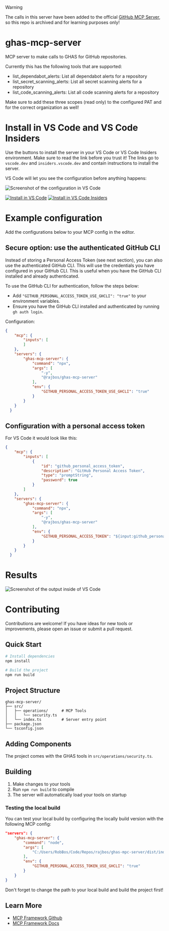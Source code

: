 > [!Warning]  
> The calls in this server have been added to the official [GitHub MCP Server](https://github.com/github/github-mcp-server), so this repo is archived and for learning purposes only!

# ghas-mcp-server
MCP server to make calls to GHAS for GitHub repositories.

Currently this has the following tools that are supported:
- list_dependabot_alerts: List all dependabot alerts for a repository
- list_secret_scanning_alerts: List all secret scanning alerts for a repository
- list_code_scanning_alerts: List all code scanning alerts for a repository

Make sure to add these three scopes (read only) to the configured PAT and for the correct organization as well!


# Install in VS Code and VS Code Insiders
Use the buttons to install the server in your VS Code or VS Code Insiders environment. Make sure to read the link before you trust it! The links go to `vscode.dev` and `insiders.vscode.dev` and contain instructions to install the server. 

VS Code will let you see the configuration before anything happens:

![Screenshot of the configuration in VS Code](https://github.com/rajbos/ghas-mcp-server/raw/main/docs/install_dialogue.png)  

[<img alt="Install in VS Code" src="https://img.shields.io/badge/VS_Code-VS_Code?style=flat-square&label=Install%20Server&color=0098FF">](https://vscode.dev/redirect?url=vscode%3Amcp%2Finstall%3F%257B%2522name%2522%253A%2522ghas-mcp-server%2522%252C%2522command%2522%253A%2522npx%2522%252C%2522args%2522%253A%255B%2522-y%2522%252C%2522%2540rajbos%252Fghas-mcp-server%2522%255D%252C%2522env%2522%253A%257B%2522GITHUB_PERSONAL_ACCESS_TOKEN_USE_GHCLI%2522%253A%2522true%2522%257D%257D) [<img alt="Install in VS Code Insiders" src="https://img.shields.io/badge/VS_Code_Insiders-VS_Code_Insiders?style=flat-square&label=Install%20Server&color=24bfa5">](https://insiders.vscode.dev/redirect?url=vscode-insiders%3Amcp%2Finstall%3F%257B%2522name%2522%253A%2522ghas-mcp-server%2522%252C%2522command%2522%253A%2522npx%2522%252C%2522args%2522%253A%255B%2522-y%2522%252C%2522%2540rajbos%252Fghas-mcp-server%2522%255D%252C%2522env%2522%253A%257B%2522GITHUB_PERSONAL_ACCESS_TOKEN_USE_GHCLI%2522%253A%2522true%2522%257D%257D)


# Example configuration
Add the configurations below to your MCP config in the editor. 

## Secure option: use the authenticated GitHub CLI
Instead of storing a Personal Access Token (see next section), you can also use the authenticated GitHub CLI. This will use the credentials you have configured in your GitHub CLI. This is useful when you have the GitHub CLI installed and already authenticated.

To use the GitHub CLI for authentication, follow the steps below:
- Add `"GITHUB_PERSONAL_ACCESS_TOKEN_USE_GHCLI": "true"` to your environment variables.
- Ensure you have the GitHub CLI installed and authenticated by running `gh auth login`.

Configuration: 
``` json
{
    "mcp": {
        "inputs": [
        ]
    },
    "servers": {
        "ghas-mcp-server": {
            "command": "npx",
            "args": [
                "-y",
                "@rajbos/ghas-mcp-server"
            ],
            "env": {
                "GITHUB_PERSONAL_ACCESS_TOKEN_USE_GHCLI": "true"
            }
        }
    }
  }
```

## Configuration with a personal access token
For VS Code it would look like this:
``` json
{
    "mcp": {
        "inputs": [
            {
                "id": "github_personal_access_token",
                "description": "GitHub Personal Access Token",
                "type": "promptString",
                "password": true
            }
        ]
    },
    "servers": {
        "ghas-mcp-server": {
            "command": "npx",
            "args": [
                "-y",
                "@rajbos/ghas-mcp-server"
            ],
            "env": {
                "GITHUB_PERSONAL_ACCESS_TOKEN": "${input:github_personal_access_token}"
            }
        }
    }
  }
```

# Results
![Screenshot of the output inside of VS Code](https://github.com/rajbos/ghas-mcp-server/raw/main/docs/result.png)

# Contributing
Contributions are welcome! If you have ideas for new tools or improvements, please open an issue or submit a pull request.

## Quick Start

```bash
# Install dependencies
npm install

# Build the project
npm run build

```

## Project Structure

```
ghas-mcp-server/
├── src/
│   ├── operations/      # MCP Tools
│   │   └── security.ts
│   └── index.ts         # Server entry point
├── package.json
└── tsconfig.json
```

## Adding Components

The project comes with the GHAS tools in `src/operations/security.ts`.

## Building

1. Make changes to your tools
2. Run `npm run build` to compile
3. The server will automatically load your tools on startup

### Testing the local build
You can test your local build by configuring the locally build version with the following MCP config:

```json
"servers": {
    "ghas-mcp-server": {
        "command": "node",
        "args": [
            "C:/Users/RobBos/Code/Repos/rajbos/ghas-mpc-server/dist/index.js"
        ],
        "env": {
            "GITHUB_PERSONAL_ACCESS_TOKEN_USE_GHCLI": "true"
        }
    }
}
```
Don't forget to change the path to your local build and build the project first!

## Learn More

- [MCP Framework Github](https://github.com/QuantGeekDev/mcp-framework)
- [MCP Framework Docs](https://mcp-framework.com)
